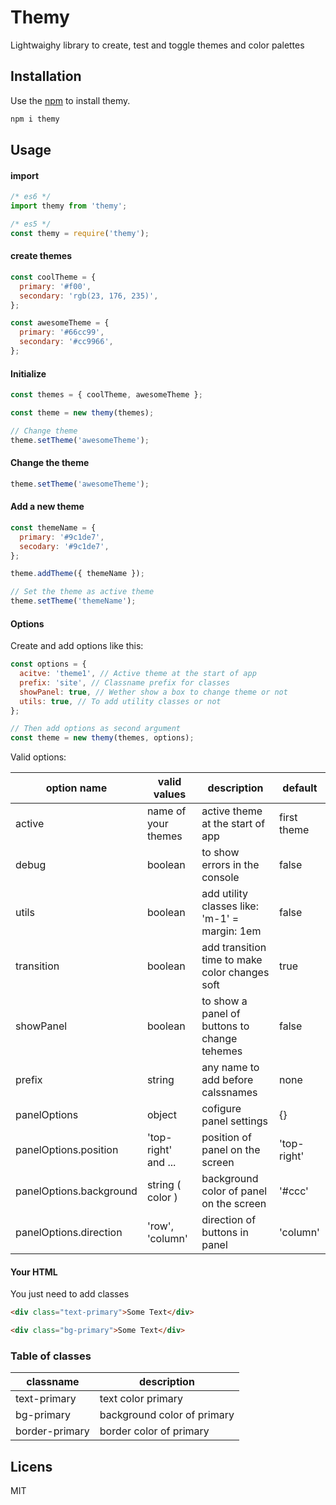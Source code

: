 # Themy

Lightwaighy library to create, test and toggle themes and color palettes

## Installation

Use the [npm](https://npmjs.com) to install themy.

```bash
npm i themy
```

## Usage

#### import

```js
/* es6 */
import themy from 'themy';

/* es5 */
const themy = require('themy');
```

#### create themes

```js
const coolTheme = {
  primary: '#f00',
  secondary: 'rgb(23, 176, 235)',
};

const awesomeTheme = {
  primary: '#66cc99',
  secondary: '#cc9966',
};
```

#### Initialize

```js
const themes = { coolTheme, awesomeTheme };

const theme = new themy(themes);

// Change theme
theme.setTheme('awesomeTheme');
```

#### Change the theme

```js
theme.setTheme('awesomeTheme');
```

#### Add a new theme

```js
const themeName = {
  primary: '#9c1de7',
  secodary: '#9c1de7',
};

theme.addTheme({ themeName });

// Set the theme as active theme
theme.setTheme('themeName');
```

#### Options

Create and add options like this:

```js
const options = {
  acitve: 'theme1', // Active theme at the start of app
  prefix: 'site', // Classname prefix for classes
  showPanel: true, // Wether show a box to change theme or not
  utils: true, // To add utility classes or not
};

// Then add options as second argument
const theme = new themy(themes, options);
```

Valid options:

| option name             | valid values        | description                                    | default     |
| ----------------------- | ------------------- | ---------------------------------------------- | ----------- |
| active                  | name of your themes | active theme at the start of app               | first theme |
| debug                   | boolean             | to show errors in the console                  | false       |
| utils                   | boolean             | add utility classes like: 'm-1' = margin: 1em  | false       |
| transition              | boolean             | add transition time to make color changes soft | true        |
| showPanel               | boolean             | to show a panel of buttons to change tehemes   | false       |
| prefix                  | string              | any name to add before calssnames              | none        |
| panelOptions            | object              | cofigure panel settings                        | {}          |
| panelOptions.position   | 'top-right' and ... | position of panel on the screen                | 'top-right' |
| panelOptions.background | string ( color )    | background color of panel on the screen        | '#ccc'      |
| panelOptions.direction  | 'row', 'column'     | direction of buttons in panel                  | 'column'    |

#### Your HTML

You just need to add classes

```html
<div class="text-primary">Some Text</div>

<div class="bg-primary">Some Text</div>
```

### Table of classes

| classname      | description                 |
| -------------- | --------------------------- |
| text-primary   | text color primary          |
| bg-primary     | background color of primary |
| border-primary | border color of primary     |

## Licens

MIT
